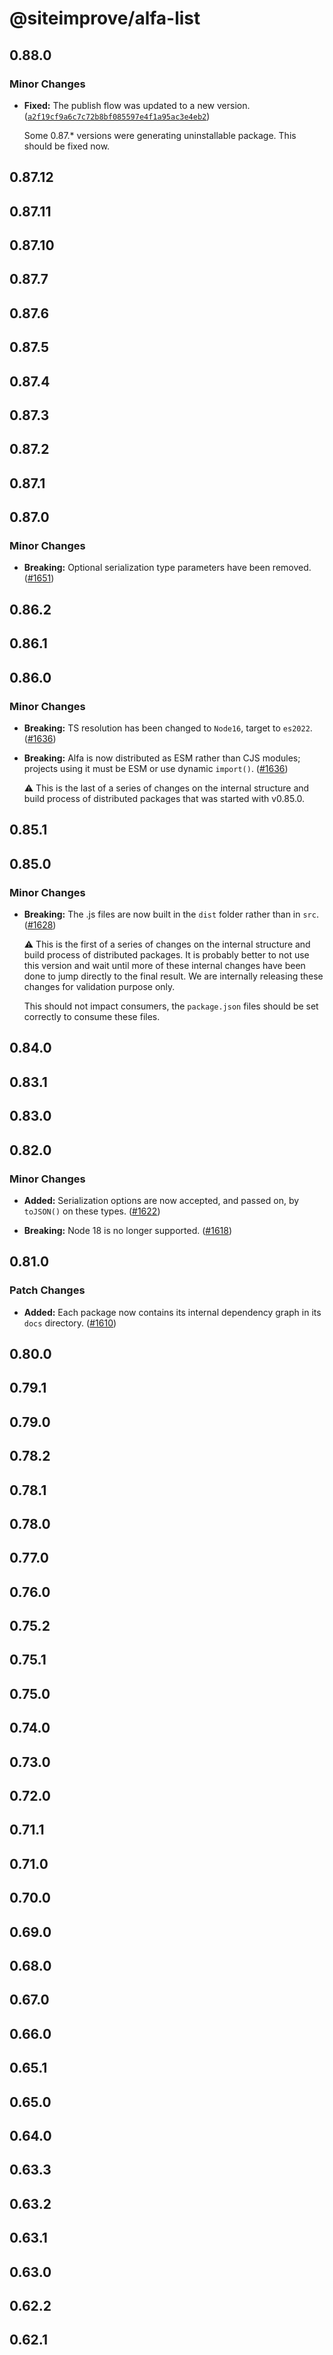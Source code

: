 # @siteimprove/alfa-list

## 0.88.0

### Minor Changes

- **Fixed:** The publish flow was updated to a new version. ([`a2f19cf9a6c7c72b8bf085597e4f1a95ac3e4eb2`](https://github.com/Siteimprove/alfa/commit/a2f19cf9a6c7c72b8bf085597e4f1a95ac3e4eb2))

  Some 0.87.\* versions were generating uninstallable package. This should be fixed now.

## 0.87.12

## 0.87.11

## 0.87.10

## 0.87.7

## 0.87.6

## 0.87.5

## 0.87.4

## 0.87.3

## 0.87.2

## 0.87.1

## 0.87.0

### Minor Changes

- **Breaking:** Optional serialization type parameters have been removed. ([#1651](https://github.com/Siteimprove/alfa/pull/1651))

## 0.86.2

## 0.86.1

## 0.86.0

### Minor Changes

- **Breaking:** TS resolution has been changed to `Node16`, target to `es2022`. ([#1636](https://github.com/Siteimprove/alfa/pull/1636))

- **Breaking:** Alfa is now distributed as ESM rather than CJS modules; projects using it must be ESM or use dynamic `import()`. ([#1636](https://github.com/Siteimprove/alfa/pull/1636))

  ⚠️ This is the last of a series of changes on the internal structure and build process of distributed packages that was started with v0.85.0.

## 0.85.1

## 0.85.0

### Minor Changes

- **Breaking:** The .js files are now built in the `dist` folder rather than in `src`. ([#1628](https://github.com/Siteimprove/alfa/pull/1628))

  ⚠️ This is the first of a series of changes on the internal structure and build process of distributed packages. It is probably better to not use this version and wait until more of these internal changes have been done to jump directly to the final result. We are internally releasing these changes for validation purpose only.

  This should not impact consumers, the `package.json` files should be set correctly to consume these files.

## 0.84.0

## 0.83.1

## 0.83.0

## 0.82.0

### Minor Changes

- **Added:** Serialization options are now accepted, and passed on, by `toJSON()` on these types. ([#1622](https://github.com/Siteimprove/alfa/pull/1622))

- **Breaking:** Node 18 is no longer supported. ([#1618](https://github.com/Siteimprove/alfa/pull/1618))

## 0.81.0

### Patch Changes

- **Added:** Each package now contains its internal dependency graph in its `docs` directory. ([#1610](https://github.com/Siteimprove/alfa/pull/1610))

## 0.80.0

## 0.79.1

## 0.79.0

## 0.78.2

## 0.78.1

## 0.78.0

## 0.77.0

## 0.76.0

## 0.75.2

## 0.75.1

## 0.75.0

## 0.74.0

## 0.73.0

## 0.72.0

## 0.71.1

## 0.71.0

## 0.70.0

## 0.69.0

## 0.68.0

## 0.67.0

## 0.66.0

## 0.65.1

## 0.65.0

## 0.64.0

## 0.63.3

## 0.63.2

## 0.63.1

## 0.63.0

## 0.62.2

## 0.62.1
